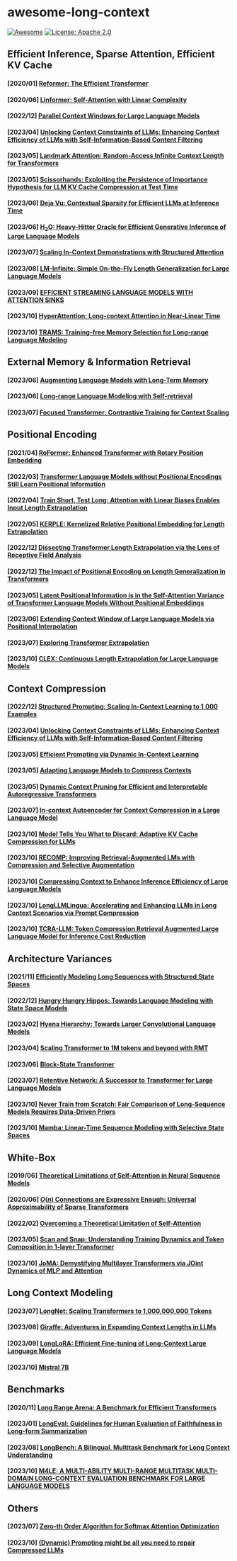 # awesome-long-context

[![Awesome](https://cdn.rawgit.com/sindresorhus/awesome/d7305f38d29fed78fa85652e3a63e154dd8e8829/media/badge.svg)](https://github.com/zetian1025/awesome-long-context) [![License: Apache 2.0](https://img.shields.io/badge/License-Apache_2.0-blue.svg)](https://opensource.org/licenses/Apache-2.0)

## Efficient Inference, Sparse Attention, Efficient KV Cache

#### [2020/01] [Reformer: The Efficient Transformer](https://arxiv.org/pdf/2001.04451.pdf)

#### [2020/06] [Linformer: Self-Attention with Linear Complexity](https://arxiv.org/pdf/2006.04768.pdf)

#### [2022/12] [Parallel Context Windows for Large Language Models](https://aclanthology.org/2023.acl-long.352.pdf)

#### [2023/04] [Unlocking Context Constraints of LLMs: Enhancing Context Efficiency of LLMs with Self-Information-Based Content Filtering](https://arxiv.org/pdf/2304.12102.pdf)

#### [2023/05] [Landmark Attention: Random-Access Infinite Context Length for Transformers](https://arxiv.org/pdf/2305.16300.pdf)

#### [2023/05] [Scissorhands: Exploiting the Persistence of Importance Hypothesis for LLM KV Cache Compression at Test Time](https://arxiv.org/pdf/2305.17118.pdf)

#### [2023/06] [Deja Vu: Contextual Sparsity for Efficient LLMs at Inference Time](https://openreview.net/pdf?id=wIPIhHd00i)

#### [2023/06] [H$_2$O: Heavy-Hitter Oracle for Efficient Generative Inference of Large Language Models](https://arxiv.org/pdf/2306.14048.pdf)

#### [2023/07] [Scaling In-Context Demonstrations with Structured Attention](https://arxiv.org/pdf/2307.02690.pdf)

#### [2023/08] [LM-Infinite: Simple On-the-Fly Length Generalization for Large Language Models](https://arxiv.org/pdf/2308.16137.pdf)

#### [2023/09] [EFFICIENT STREAMING LANGUAGE MODELS WITH ATTENTION SINKS](https://arxiv.org/pdf/2309.17453.pdf)

#### [2023/10] [HyperAttention: Long-context Attention in Near-Linear Time](https://arxiv.org/pdf/2310.05869.pdf)

#### [2023/10] [TRAMS: Training-free Memory Selection for Long-range Language Modeling](https://arxiv.org/pdf/2310.15494.pdf)

## External Memory & Information Retrieval
#### [2023/06] [Augmenting Language Models with Long-Term Memory](https://arxiv.org/pdf/2306.07174.pdf)

#### [2023/06] [Long-range Language Modeling with Self-retrieval](https://arxiv.org/pdf/2306.13421.pdf)

#### [2023/07] [Focused Transformer: Contrastive Training for Context Scaling](https://arxiv.org/pdf/2307.03170.pdf)

## Positional Encoding
#### [2021/04] [RoFormer: Enhanced Transformer with Rotary Position Embedding](https://arxiv.org/pdf/2104.09864.pdf)

#### [2022/03] [Transformer Language Models without Positional Encodings Still Learn Positional Information](https://aclanthology.org/2022.findings-emnlp.99.pdf)

#### [2022/04] [Train Short, Test Long: Attention with Linear Biases Enables Input Length Extrapolation](https://openreview.net/forum?id=R8sQPpGCv0)

#### [2022/05] [KERPLE: Kernelized Relative Positional Embedding for Length Extrapolation](http://arxiv.org/pdf/2205.09921.pdf)

#### [2022/12] [Dissecting Transformer Length Extrapolation via the Lens of Receptive Field Analysis](https://arxiv.org/pdf/2212.10356.pdf)

#### [2022/12] [The Impact of Positional Encoding on Length Generalization in Transformers](https://arxiv.org/pdf/2212.06713.pdf)

#### [2023/05] [Latent Positional Information is in the Self-Attention Variance of Transformer Language Models Without Positional Embeddings](https://arxiv.org/pdf/2305.13571.pdf)

#### [2023/06] [Extending Context Window of Large Language Models via Positional Interpolation](https://arxiv.org/pdf/2306.15595.pdf)

#### [2023/07] [Exploring Transformer Extrapolation](https://arxiv.org/pdf/2307.10156.pdf)

#### [2023/10] [CLEX: Continuous Length Extrapolation for Large Language Models](https://arxiv.org/pdf/2310.16450.pdf)


## Context Compression
#### [2022/12] [Structured Prompting: Scaling In-Context Learning to 1,000 Examples](https://arxiv.org/pdf/2212.06713.pdf)

#### [2023/04] [Unlocking Context Constraints of LLMs: Enhancing Context Efficiency of LLMs with Self-Information-Based Content Filtering](https://arxiv.org/pdf/2304.12102.pdf)

#### [2023/05] [Efficient Prompting via Dynamic In-Context Learning](https://arxiv.org/pdf/2305.11170.pdf)

#### [2023/05] [Adapting Language Models to Compress Contexts](https://arxiv.org/pdf/2305.14788.pdf)

#### [2023/05] [Dynamic Context Pruning for Efficient and Interpretable Autoregressive Transformers](https://arxiv.org/pdf/2305.15805.pdf)

#### [2023/07] [In-context Autoencoder for Context Compression in a Large Language Model](https://arxiv.org/pdf/2307.06945.pdf)

#### [2023/10] [Model Tells You What to Discard: Adaptive KV Cache Compression for LLMs](https://arxiv.org/pdf/2310.01801.pdf)

#### [2023/10] [RECOMP: Improving Retrieval-Augmented LMs with Compression and Selective Augmentation](https://arxiv.org/pdf/2310.04408.pdf)

#### [2023/10] [Compressing Context to Enhance Inference Efficiency of Large Language Models](https://arxiv.org/pdf/2310.06201.pdf)

#### [2023/10] [LongLLMLingua: Accelerating and Enhancing LLMs in Long Context Scenarios via Prompt Compression](https://arxiv.org/pdf/2310.06839.pdf)

#### [2023/10] [TCRA-LLM: Token Compression Retrieval Augmented Large Language Model for Inference Cost Reduction](https://arxiv.org/pdf/2310.15556.pdf)

## Architecture Variances
#### [2021/11] [Efficiently Modeling Long Sequences with Structured State Spaces](https://arxiv.org/pdf/2111.00396.pdf)

#### [2022/12] [Hungry Hungry Hippos: Towards Language Modeling with State Space Models](https://arxiv.org/pdf/2212.14052.pdf)

#### [2023/02] [Hyena Hierarchy: Towards Larger Convolutional Language Models](https://arxiv.org/pdf/2302.10866.pdf)

#### [2023/04] [Scaling Transformer to 1M tokens and beyond with RMT](https://arxiv.org/pdf/2304.11062.pdf)

#### [2023/06] [Block-State Transformer](https://arxiv.org/pdf/2306.09539.pdf)

#### [2023/07] [Retentive Network: A Successor to Transformer for Large Language Models](https://arxiv.org/pdf/2307.08621.pdf)

#### [2023/10] [Never Train from Scratch: Fair Comparison of Long-Sequence Models Requires Data-Driven Priors](https://openreview.net/forum?id=PdaPky8MUn)

#### [2023/10] [Mamba: Linear-Time Sequence Modeling with Selective State Spaces](https://openreview.net/forum?id=AL1fq05o7H)

## White-Box
#### [2019/06] [Theoretical Limitations of Self-Attention in Neural Sequence Models](https://aclanthology.org/2020.tacl-1.11.pdf)

#### [2020/06] [$O(n)$ Connections are Expressive Enough: Universal Approximability of Sparse Transformers](https://arxiv.org/pdf/2006.04862.pdf)

#### [2022/02] [Overcoming a Theoretical Limitation of Self-Attention](https://aclanthology.org/2022.acl-long.527.pdf)

#### [2023/05] [Scan and Snap: Understanding Training Dynamics and Token Composition in 1-layer Transformer](https://arxiv.org/pdf/2305.16380.pdf)

#### [2023/10] [JoMA: Demystifying Multilayer Transformers via JOint Dynamics of MLP and Attention](https://arxiv.org/pdf/2310.00535.pdf)

## Long Context Modeling
#### [2023/07] [LongNet: Scaling Transformers to 1,000,000,000 Tokens](https://arxiv.org/pdf/2307.02486.pdf)

#### [2023/08] [Giraffe: Adventures in Expanding Context Lengths in LLMs](https://arxiv.org/pdf/2308.10882.pdf)

#### [2023/09] [LongLoRA: Efficient Fine-tuning of Long-Context Large Language Models](https://arxiv.org/pdf/2309.12307.pdf)

#### [2023/10] [Mistral 7B](https://arxiv.org/pdf/2310.06825.pdf)

## Benchmarks
#### [2020/11] [Long Range Arena: A Benchmark for Efficient Transformers](https://arxiv.org/pdf/2011.04006.pdf)

#### [2023/01] [LongEval: Guidelines for Human Evaluation of Faithfulness in Long-form Summarization](https://arxiv.org/pdf/2301.13298.pdf)

#### [2023/08] [LongBench: A Bilingual, Multitask Benchmark for Long Context Understanding](https://arxiv.org/pdf/2308.14508.pdf)

#### [2023/10] [M4LE: A MULTI-ABILITY MULTI-RANGE MULTITASK MULTI-DOMAIN LONG-CONTEXT EVALUATION BENCHMARK FOR LARGE LANGUAGE MODELS](https://arxiv.org/pdf/2310.19240v1.pdf)

## Others
#### [2023/07] [Zero-th Order Algorithm for Softmax Attention Optimization](https://arxiv.org/pdf/2307.08352.pdf)

#### [2023/10] [(Dynamic) Prompting might be all you need to repair Compressed LLMs](https://arxiv.org/pdf/2310.00867.pdf)
